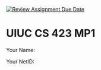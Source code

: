 [![Review Assignment Due Date](https://classroom.github.com/assets/deadline-readme-button-22041afd0340ce965d47ae6ef1cefeee28c7c493a6346c4f15d667ab976d596c.svg)](https://classroom.github.com/a/mn6KbuEb)
# UIUC CS 423 MP1

Your Name: 

Your NetID: 
